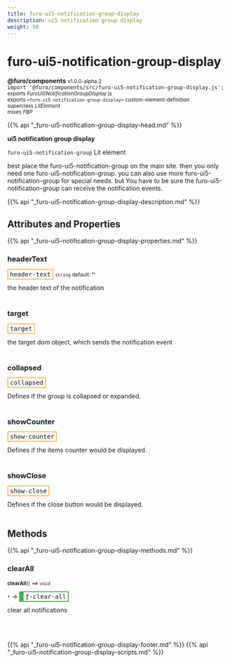```yaml
---
title: furo-ui5-notification-group-display
description: ui5 notification group display
weight: 50
---
```


# furo-ui5-notification-group-display
**@furo/components** <small>v1.0.0-alpha.2</small>
<br>`import '@furo/components/src/furo-ui5-notification-group-display.js';`<small>
<br>exports *FuroUi5NotificationGroupDisplay* js
<br>exports `<furo-ui5-notification-group-display>` custom-element-definition
<br>superclass *LitElement*
<br> mixes *FBP*</small>

{{% api "_furo-ui5-notification-group-display-head.md" %}}

**ui5 notification group display**

`furo-ui5-notification-group`
Lit element

 best place the furo-ui5-notification-group on the main site. then you only need one furo-ui5-notification-group.
 you can also use more furo-ui5-notification-group for special needs. but You have to be sure the furo-ui5-notification-group can receive the notification events.

{{% api "_furo-ui5-notification-group-display-description.md" %}}


## Attributes and Properties
{{% api "_furo-ui5-notification-group-display-properties.md" %}}







### **headerText**

<span  style="border-width:2px; border-style: solid;border-color:  rgb(255, 182, 91);font-family:monospace; padding:2px 4px;">header-text</span>
<small>`string` default: **&#39;&#39;**</small>

the header text of the notification
<br><br>

### **target**

<span  style="border-width:2px; border-style: solid;border-color:  rgb(255, 182, 91);font-family:monospace; padding:2px 4px;">target</span>
</small>

the target dom object, which sends the notification event
<br><br>

### **collapsed**

<span  style="border-width:2px; border-style: solid;border-color:  rgb(255, 182, 91);font-family:monospace; padding:2px 4px;">collapsed</span>
</small>

Defines if the group is collapsed or expanded.
<br><br>

### **showCounter**

<span  style="border-width:2px; border-style: solid;border-color:  rgb(255, 182, 91);font-family:monospace; padding:2px 4px;">show-counter</span>
</small>

Defines if the items counter would be displayed.
<br><br>

### **showClose**

<span  style="border-width:2px; border-style: solid;border-color:  rgb(255, 182, 91);font-family:monospace; padding:2px 4px;">show-close</span>
</small>

Defines if the close button would be displayed.
<br><br>

## Methods
{{% api "_furo-ui5-notification-group-display-methods.md" %}}





### **clearAll**
<small>**clearAll**() ⟹ `void`</small>

<small>`*`</small> →
<span  style="border-width:2px 2px 2px 10px; border-style: solid;border-color:  rgb(76, 175, 80);font-family:monospace; padding:2px 4px;">ƒ-clear-all</span>

clear all notifications

<br><br>









{{% api "_furo-ui5-notification-group-display-footer.md" %}}
{{% api "_furo-ui5-notification-group-display-scripts.md" %}}
